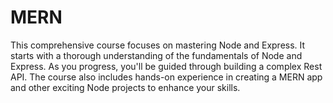 # MERN
This comprehensive course focuses on mastering Node and Express. 
It starts with a thorough understanding of the fundamentals of Node and Express. 
As you progress, you'll be guided through building a complex Rest API. 
The course also includes hands-on experience in creating a MERN app 
and other exciting Node projects to enhance your skills.
